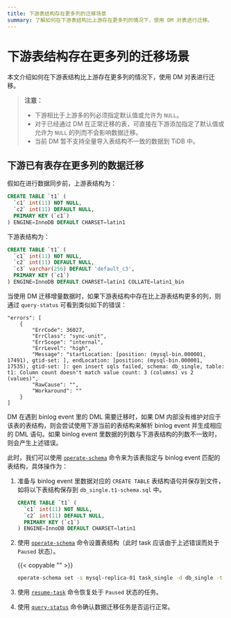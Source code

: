 ```yaml
---
title: 下游表结构存在更多列的迁移场景
summary: 了解如何在下游表结构比上游存在更多列的情况下，使用 DM 对表进行迁移。
---
```


# 下游表结构存在更多列的迁移场景

本文介绍如何在下游表结构比上游存在更多列的情况下，使用 DM 对表进行迁移。

> **注意：**
>
> - 下游相比于上游多的列必须指定默认值或允许为 `NULL`。
> - 对于已经通过 DM 在正常迁移的表，可直接在下游添加指定了默认值或允许为 `NULL` 的列而不会影响数据迁移。
> - 当前 DM 暂不支持全量导入表结构不一致的数据到 TiDB 中。

## 下游已有表存在更多列的数据迁移

假如在进行数据同步前，上游表结构为：

```sql
CREATE TABLE `t1` (
  `c1` int(11) NOT NULL,
  `c2` int(11) DEFAULT NULL,
  PRIMARY KEY (`c1`)
) ENGINE=InnoDB DEFAULT CHARSET=latin1
```

下游表结构为：

```sql
CREATE TABLE `t1` (
  `c1` int(11) NOT NULL,
  `c2` int(11) DEFAULT NULL,
  `c3` varchar(256) DEFAULT 'default_c3',
  PRIMARY KEY (`c1`)
) ENGINE=InnoDB DEFAULT CHARSET=latin1 COLLATE=latin1_bin
```

当使用 DM 迁移增量数据时，如果下游表结构中存在比上游表结构更多的列，则通过 `query-status` 可看到类似如下的错误：

```
"errors": [
    {
        "ErrCode": 36027,
        "ErrClass": "sync-unit",
        "ErrScope": "internal",
        "ErrLevel": "high",
        "Message": "startLocation: [position: (mysql-bin.000001, 17491), gtid-set: ], endLocation: [position: (mysql-bin.000001, 17535), gtid-set: ]: gen insert sqls failed, schema: db_single, table: t1: Column count doesn't match value count: 3 (columns) vs 2 (values)",
        "RawCause": "",
        "Workaround": ""
    }
]
```

DM 在遇到 binlog event 里的 DML 需要迁移时，如果 DM 内部没有维护对应于该表的表结构，则会尝试使用下游当前的表结构来解析 binlog event 并生成相应的 DML 语句。如果 binlog event 里数据的列数与下游表结构的列数不一致时，则会产生上述错误。

此时，我们可以使用 [`operate-schema`](manage-schema.md) 命令来为该表指定与 binlog event 匹配的表结构，具体操作为：

1. 准备与 binlog event 里数据对应的 `CREATE TABLE` 表结构语句并保存到文件，如将以下表结构保存到 `db_single.t1-schema.sql` 中。

    ```sql
    CREATE TABLE `t1` (
      `c1` int(11) NOT NULL,
      `c2` int(11) DEFAULT NULL,
      PRIMARY KEY (`c1`)
    ) ENGINE=InnoDB DEFAULT CHARSET=latin1
    ```

2. 使用 [`operate-schema`](manage-schema.md) 命令设置表结构（此时 task 应该由于上述错误而处于 `Paused` 状态）。

    {{< copyable "" >}}
    
    ```bash
    operate-schema set -s mysql-replica-01 task_single -d db_single -t t1 db_single.t1-schema.sql
    ```    

3. 使用 [`resume-task`](resume-task.md) 命令恢复处于 `Paused` 状态的任务。

4. 使用 [`query-status`](query-status.md) 命令确认数据迁移任务是否运行正常。
